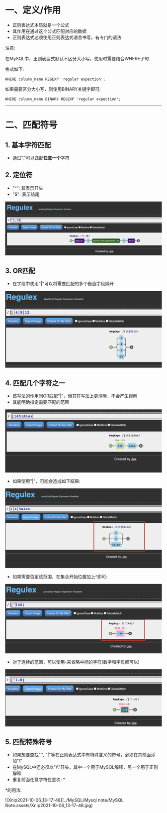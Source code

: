 # 一、定义/作用

- 正则表达式本质就是一个公式
- 其作用在通过这个公式匹配对应的数据
- 正则表达式必须使用正则表达式语言书写，有专门的语法







注意:

在MySQL中，正则表达式默认不区分大小写，使用时需要结合WHERE子句

格式如下:

```mysql
WHERE column_name REGEXP 'regular expection';
```





如果需要区分大小写，则使用BINARY关键字即可:

```mysql
WHERE column_name BINARY REGEXP 'regular expection';
```

****













# 二、匹配符号



## 1. 基本字符匹配

- 通过"."可以匹配**任意一个**字符







## 2. 定位符

- "^": 其表示开头
- "$": 表示结尾

![Xnip2021-07-15_19-36-25](REGEXP/Xnip2021-07-15_19-36-25.jpg)











## 3. OR匹配

- 在字段中使用"|"可以将需要匹配的多个备选字段隔开

![Xnip2021-07-15_19-38-34](REGEXP/Xnip2021-07-15_19-38-34.jpg)









## 4. 匹配几个字符之一

- 该写法的作用同OR匹配"|"，但其在写法上更清晰，不会产生误解
- 其能明确指定需要匹配的范围





![Xnip2021-07-15_19-46-31](REGEXP/Xnip2021-07-15_19-46-31.jpg)

- 如果使用"|"，可能会造成如下结果:

![Xnip2021-07-15_19-47-42](REGEXP/Xnip2021-07-15_19-47-42.jpg)





- 如果需要否定该范围，在集合开始位置加上^即可:

![Xnip2021-07-15_19-49-31](REGEXP/Xnip2021-07-15_19-49-31.jpg)







- 对于连续的范围，可以使用-来省略中间的字符(数字和字母都可以)

![Xnip2021-07-15_19-52-02](REGEXP/Xnip2021-07-15_19-52-02.jpg)















## 5. 匹配特殊符号

- 如果想要查找".", "|"等在正则表达式中有特殊含义的符号，必须在其前面添加"\\"
- 在MySQL中还必须以"\\\\"开头，其中一个用于MySQL解释，另一个用于正则解释
- 重复前面任意字符任意次: *



*的用法:

![Xnip2021-10-06_13-17-48](../MySQL/Mysql note/MySQL Note.assets/Xnip2021-10-06_13-17-48.jpg)









